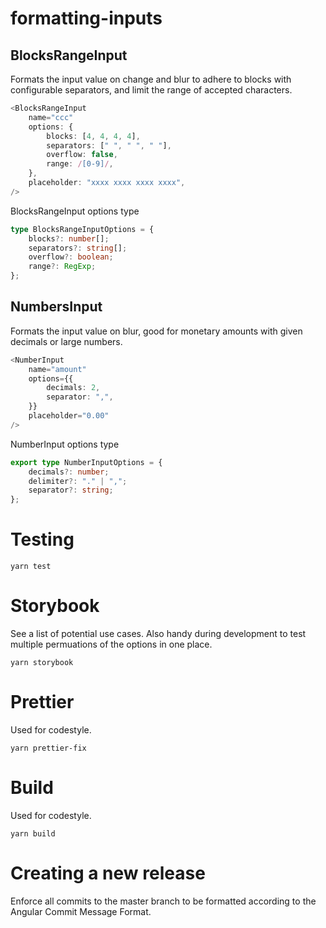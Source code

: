 # formatting-inputs

## BlocksRangeInput

Formats the input value on change and blur to adhere to blocks with configurable separators, and limit the range of accepted characters.

```ts
<BlocksRangeInput
    name="ccc"
    options: {
        blocks: [4, 4, 4, 4],
        separators: [" ", " ", " "],
        overflow: false,
        range: /[0-9]/,
    },
    placeholder: "xxxx xxxx xxxx xxxx",
/>
```

BlocksRangeInput options type

```ts
type BlocksRangeInputOptions = {
    blocks?: number[];
    separators?: string[];
    overflow?: boolean;
    range?: RegExp;
};
```

## NumbersInput

Formats the input value on blur, good for monetary amounts with given decimals or large numbers.

```ts
<NumberInput
    name="amount"
    options={{
        decimals: 2,
        separator: ",",
    }}
    placeholder="0.00"
/>
```

NumberInput options type

```ts
export type NumberInputOptions = {
    decimals?: number;
    delimiter?: "." | ",";
    separator?: string;
};
```

# Testing

```
yarn test
```

# Storybook

See a list of potential use cases. Also handy during development to test multiple permuations of the options in one place.

```
yarn storybook
```

# Prettier

Used for codestyle.

```
yarn prettier-fix
```

# Build

Used for codestyle.

```
yarn build
```

# Creating a new release

Enforce all commits to the master branch to be formatted according to the Angular Commit Message Format.
